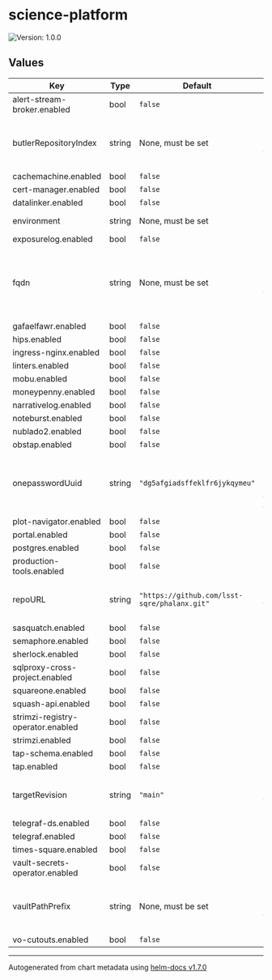 # science-platform

![Version: 1.0.0](https://img.shields.io/badge/Version-1.0.0-informational?style=flat-square)

## Values

| Key | Type | Default | Description |
|-----|------|---------|-------------|
| alert-stream-broker.enabled | bool | `false` |  |
| butlerRepositoryIndex | string | None, must be set | Butler repository index to use for this environment |
| cachemachine.enabled | bool | `false` |  |
| cert-manager.enabled | bool | `false` |  |
| datalinker.enabled | bool | `false` |  |
| environment | string | None, must be set | Name of the environment |
| exposurelog.enabled | bool | `false` |  |
| fqdn | string | None, must be set | Fully-qualified domain name where the environment is running |
| gafaelfawr.enabled | bool | `false` |  |
| hips.enabled | bool | `false` |  |
| ingress-nginx.enabled | bool | `false` |  |
| linters.enabled | bool | `false` |  |
| mobu.enabled | bool | `false` |  |
| moneypenny.enabled | bool | `false` |  |
| narrativelog.enabled | bool | `false` |  |
| noteburst.enabled | bool | `false` |  |
| nublado2.enabled | bool | `false` |  |
| obstap.enabled | bool | `false` |  |
| onepasswordUuid | string | `"dg5afgiadsffeklfr6jykqymeu"` | UUID of the 1Password item in which to find Vault tokens |
| plot-navigator.enabled | bool | `false` |  |
| portal.enabled | bool | `false` |  |
| postgres.enabled | bool | `false` |  |
| production-tools.enabled | bool | `false` |  |
| repoURL | string | `"https://github.com/lsst-sqre/phalanx.git"` | URL of the repository for all applications |
| sasquatch.enabled | bool | `false` |  |
| semaphore.enabled | bool | `false` |  |
| sherlock.enabled | bool | `false` |  |
| sqlproxy-cross-project.enabled | bool | `false` |  |
| squareone.enabled | bool | `false` |  |
| squash-api.enabled | bool | `false` |  |
| strimzi-registry-operator.enabled | bool | `false` |  |
| strimzi.enabled | bool | `false` |  |
| tap-schema.enabled | bool | `false` |  |
| tap.enabled | bool | `false` |  |
| targetRevision | string | `"main"` | Revision of repository to use for all applications |
| telegraf-ds.enabled | bool | `false` |  |
| telegraf.enabled | bool | `false` |  |
| times-square.enabled | bool | `false` |  |
| vault-secrets-operator.enabled | bool | `false` |  |
| vaultPathPrefix | string | None, must be set | Prefix for Vault secrets for this environment |
| vo-cutouts.enabled | bool | `false` |  |

----------------------------------------------
Autogenerated from chart metadata using [helm-docs v1.7.0](https://github.com/norwoodj/helm-docs/releases/v1.7.0)
